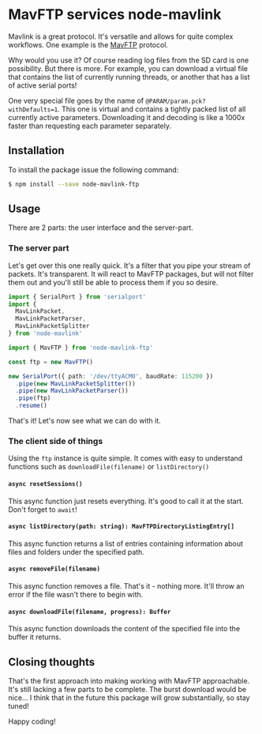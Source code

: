 # MavFTP services node-mavlink

Mavlink is a great protocol. It's versatile and allows for quite complex workflows. One example is the [MavFTP](https://mavlink.io/en/services/ftp.html) protocol.

Why would you use it? Of course reading log files from the SD card is one possibility. But there is more. For example, you can download a virtual file that contains the list of currently running threads, or another that has a list of active serial ports!

One very special file goes by the name of `@PARAM/param.pck?withDefaults=1`. This one is virtual and contains a tightly packed list of all currently active parameters. Downloading it and decoding is like a 1000x faster than requesting each parameter separately.

## Installation

To install the package issue the following command:

```bash
$ npm install --save node-mavlink-ftp
```

## Usage

There are 2 parts: the user interface and the server-part.

### The server part

Let's get over this one really quick. It's a filter that you pipe your stream of packets. It's transparent. It will react to MavFTP packages, but will not filter them out and you'll still be able to process them if you so desire.

```typescript
import { SerialPort } from 'serialport'
import {
  MavLinkPacket,
  MavLinkPacketParser,
  MavLinkPacketSplitter
} from 'node-mavlink'

import { MavFTP } from 'node-mavlink-ftp'

const ftp = new MavFTP()

new SerialPort({ path: '/dev/ttyACM0', baudRate: 115200 })
  .pipe(new MavLinkPacketSplitter())
  .pipe(new MavLinkPacketParser())
  .pipe(ftp)
  .resume()
```

That's it! Let's now see what we can do with it.

### The client side of things

Using the `ftp` instance is quite simple. It comes with easy to understand functions such as `downloadFile(filename)` or `listDirectory()`

#### `async resetSessions()`

This async function just resets everything. It's good to call it at the start. Don't forget to `await`!

#### `async listDirectory(path: string): MavFTPDirectoryListingEntry[]`

This async function returns a list of entries containing information about files and folders under the specified path.

#### `async removeFile(filename)`

This async function removes a file. That's it - nothing more. It'll throw an error if the file wasn't there to begin with.

#### `async downloadFile(filename, progress): Buffer`

This async function downloads the content of the specified file into the buffer it returns.

## Closing thoughts

That's the first approach into making working with MavFTP approachable. It's still lacking a few parts to be complete. The burst download would be nice... I think that in the future this package will grow substantially, so stay tuned!


Happy coding!
